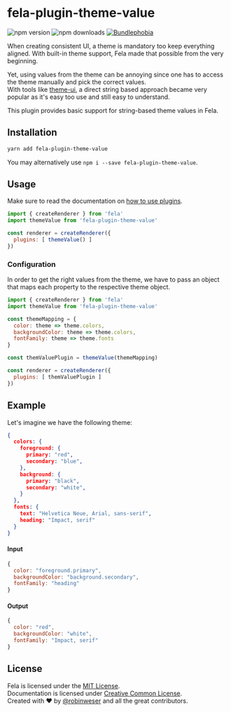 # fela-plugin-theme-value

<img alt="npm version" src="https://badge.fury.io/js/fela-plugin-theme-value.svg"> <img alt="npm downloads" src="https://img.shields.io/npm/dm/fela-plugin-theme-value.svg"> <a href="https://bundlephobia.com/result?p=fela-plugin-theme-value@latest"><img alt="Bundlephobia" src="https://img.shields.io/bundlephobia/minzip/fela-plugin-theme-value.svg"></a>

When creating consistent UI, a theme is mandatory too keep everything aligned. With built-in theme support, Fela made that possible from the very beginning.

Yet, using values from the theme can be annoying since one has to access the theme manually and pick the correct values.<br>
With tools like [theme-ui](https://theme-ui.com), a direct string based approach became very popular as it's easy too use and still easy to understand. 

This plugin provides basic support for string-based theme values in Fela.

## Installation
```sh
yarn add fela-plugin-theme-value
```
You may alternatively use `npm i --save fela-plugin-theme-value`.

## Usage
Make sure to read the documentation on [how to use plugins](http://fela.js.org/docs/advanced/Plugins.html).

```javascript
import { createRenderer } from 'fela'
import themeValue from 'fela-plugin-theme-value'

const renderer = createRenderer({
  plugins: [ themeValue() ]
})
```

### Configuration
In order to get the right values from the theme, we have to pass an object that maps each property to the respective theme object.

```javascript
import { createRenderer } from 'fela'
import themeValue from 'fela-plugin-theme-value'

const themeMapping = {
  color: theme => theme.colors,
  backgroundColor: theme => theme.colors,
  fontFamily: theme => theme.fonts
}

const themValuePlugin = themeValue(themeMapping)

const renderer = createRenderer({
  plugins: [ themValuePlugin ]
})
```

## Example

Let's imagine we have the following theme:
```json
{
  colors: {
    foreground: {
      primary: "red",
      secondary: "blue",
    },
    background: {
      primary: "black",
      secondary: "white",
    }
  },
  fonts: {
    text: "Helvetica Neue, Arial, sans-serif",
    heading: "Impact, serif"
  }
}
```

#### Input
```javascript
{
  color: "foreground.primary",
  backgroundColor: "background.secondary",
  fontFamily: "heading"
}
```
#### Output
```javascript
{
  color: "red",
  backgroundColor: "white",
  fontFamily: "Impact, serif"
}
```

## License
Fela is licensed under the [MIT License](http://opensource.org/licenses/MIT).<br>
Documentation is licensed under [Creative Common License](http://creativecommons.org/licenses/by/4.0/).<br>
Created with ♥ by [@robinweser](http://weser.io) and all the great contributors.
